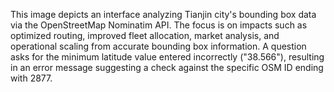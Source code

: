 This image depicts an interface analyzing Tianjin city's bounding box data via the OpenStreetMap Nominatim API. The focus is on impacts such as optimized routing, improved fleet allocation, market analysis, and operational scaling from accurate bounding box information. A question asks for the minimum latitude value entered incorrectly ("38.566"), resulting in an error message suggesting a check against the specific OSM ID ending with 2877.